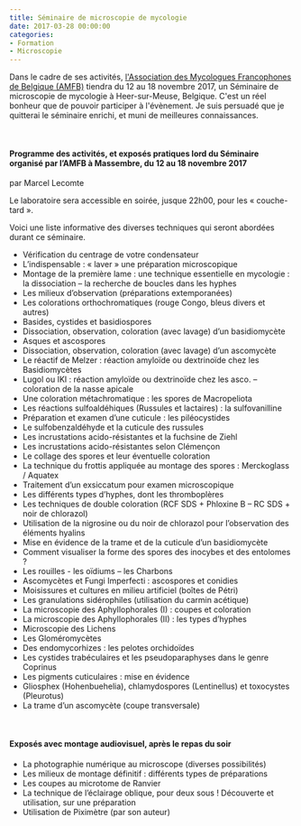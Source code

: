 ```yaml
---
title: Séminaire de microscopie de mycologie
date: 2017-03-28 00:00:00
categories:
- Formation
- Microscopie
---
```


Dans le cadre de ses activités, [l'Association des Mycologues Francophones de Belgique (AMFB)](http://www.amfb.eu/) tiendra du 12 au 18 novembre 2017, un Séminaire de microscopie de mycologie à Heer-sur-Meuse, Belgique. C'est un réel bonheur que de pouvoir participer à l'évènement. Je suis persuadé que je quitterai le séminaire enrichi, et muni de meilleures connaissances.
<p>&nbsp; </p>

<!--more-->

#### Programme des activités, et exposés pratiques lord du Séminaire organisé par l’AMFB à Massembre, du 12 au 18 novembre 2017

par Marcel Lecomte

Le laboratoire sera accessible en soirée, jusque 22h00, pour les « couche-tard ».

Voici une liste informative des diverses techniques qui seront abordées durant ce séminaire.

* Vérification du centrage de votre condensateur
* L’indispensable : « laver » une préparation microscopique
* Montage de la première lame : une technique essentielle en mycologie : la dissociation – la recherche de boucles dans les hyphes
* Les milieux d’observation (préparations extemporanées)
* Les colorations orthochromatiques (rouge Congo, bleus divers et autres)
* Basides, cystides et basidiospores
* Dissociation, observation, coloration (avec lavage) d’un basidiomycète
* Asques et ascospores
* Dissociation, observation, coloration (avec lavage) d’un ascomycète
* Le réactif de Melzer : réaction amyloïde ou dextrinoïde chez les Basidiomycètes
* Lugol ou IKI : réaction amyloïde ou dextrinoïde chez les asco. – coloration de la nasse apicale
* Une coloration métachromatique : les spores de Macropeliota
* Les réactions sulfoaldéhiques (Russules et lactaires) : la sulfovanilline
* Préparation et examen d’une cuticule : les piléocystides
* Le sulfobenzaldéhyde et la cuticule des russules
* Les incrustations acido-résistantes et la fuchsine de Ziehl
* Les incrustations acido-résistantes selon Clémençon
* Le collage des spores et leur éventuelle coloration
* La technique du frottis appliquée au montage des spores : Merckoglass / Aquatex
* Traitement d’un exsiccatum pour examen microscopique
* Les différents types d’hyphes, dont les thromboplères
* Les techniques de double coloration (RCF SDS + Phloxine B – RC SDS + noir de chlorazol)
* Utilisation de la nigrosine ou du noir de chlorazol pour l’observation des éléments hyalins
* Mise en évidence de la trame et de la cuticule d’un basidiomycète
* Comment visualiser la forme des spores des inocybes et des entolomes ?
* Les rouilles - les oïdiums – les Charbons
* Ascomycètes et Fungi Imperfecti : ascospores et conidies
* Moisissures et cultures en milieu artificiel (boîtes de Pétri)
* Les granulations sidérophiles (utilisation du carmin acétique)
* La microscopie des Aphyllophorales (I) : coupes et coloration
* La microscopie des Aphyllophorales (II) : les types d’hyphes
* Microscopie des Lichens
* Les Gloméromycètes
* Des endomycorhizes : les pelotes orchidoïdes
* Les cystides trabéculaires et les pseudoparaphyses dans le genre Coprinus
* Les pigments cuticulaires : mise en évidence
* Gliosphex (Hohenbuehelia), chlamydospores (Lentinellus) et toxocystes (Pleurotus)
* La trame d’un ascomycète (coupe transversale)
<p>&nbsp; </p>

#### Exposés avec montage audiovisuel, après le repas du soir

* La photographie numérique au microscope (diverses possibilités)
* Les milieux de montage définitif : différents types de préparations
* Les coupes au microtome de Ranvier
* La technique de l’éclairage oblique, pour deux sous ! Découverte et utilisation, sur une préparation 
* Utilisation de Piximètre (par son auteur)

